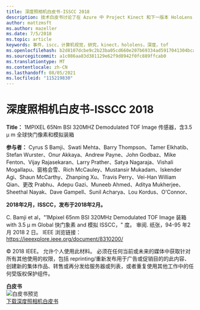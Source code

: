 ```yaml
---
title: 深度照相机白皮书-ISSCC 2018
description: 技术白皮书讨论了在 Azure 中 Project Kinect 和下一版本 HoloLens 的情况下要使用的深度相机。
author: mattzmsft
ms.author: mazeller
ms.date: 7/5/2018
ms.topic: article
keywords: 事件，iscc，计算机视觉，研究，kinect，hololens，深度，tof
ms.openlocfilehash: b2d8107dcbe9c2b23ba05cd660e207b69334ad5917041304bcad5ddb578e56eb
ms.sourcegitcommit: a1c086aa83d381129e62f9d8942f0fc889ffcab0
ms.translationtype: MT
ms.contentlocale: zh-CN
ms.lasthandoff: 08/05/2021
ms.locfileid: "115219830"
---
```

# <a name="depth-camera-whitepaper---isscc-2018"></a>深度照相机白皮书-ISSCC 2018

**Title：** 1MPIXEL 65Nm BSI 320MHZ Demodulated TOF Image 传感器，含3.5 μ m 全球快门像素和模拟装箱

**参与者：** Cyrus S Bamji、Swati Mehta、Barry Thompson、Tamer Elkhatib、Stefan Wurster、Onur Akkaya、Andrew Payne、John Godbaz、Mike Fenton、Vijay Rajasekaran、Larry Prather、Satya Nagaraja、Vishali Mogallapu、窗格会雪、Rich McCauley、Mustansir Mukadam、Iskender Agi、Shaun McCarthy、Zhanping Xu、Travis Perry、Vei-Han William Qian、更改 Prabhu、Adepu Gazi、Muneeb Ahmed、Aditya Mukherjee、Sheethal Nayak、Dave Gampell、Sunil Acharya、Lou Kordus、O'Connor、

**2018年2月，ISSCC，发布于2018年2月。**

C. Bamji et al，"1Mpixel 65nm BSI 320MHz Demodulated TOF Image 装箱 with 3.5 μ m Global 快门象素 and 模拟 ISSCC，" 度。 审阅. 纸张，94-95 年2月 2018 2 日。 IEEE 浏览链接： https://ieeexplore.ieee.org/document/8310200/

© 2018 IEEE。 允许个人使用此材料。 必须在任何当前或未来的媒体中获取针对所有其他使用的权限，包括 reprinting/重新发布用于广告或促销目的的此内容、创建新的集体作品、转售或再分发给服务器或列表，或者重复使用其他工作中的任何受版权保护组件。

**白皮书**<br>
![白皮书预览](images/depth-camera-isscc.PNG)<br>
[下载深度照相机白皮书](images/Depth-Camera-ISSCC-2018.pdf)
